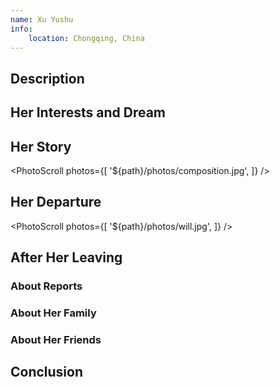 ```yaml
---
name: Xu Yushu
info:
    location: Chongqing, China
---
```


## Description



## Her Interests and Dream



## Her Story



<PhotoScroll photos={[ '${path}/photos/composition.jpg', ]} />



## Her Departure



<PhotoScroll photos={[ '${path}/photos/will.jpg', ]} />



## After Her Leaving

### About Reports



### About Her Family



### About Her Friends



## Conclusion








